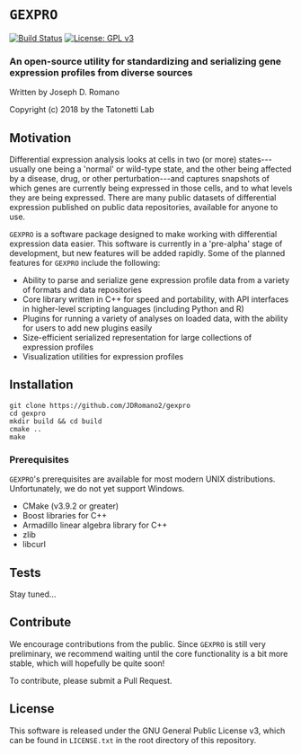 # `GEXPRO`

[![Build Status](https://travis-ci.org/JDRomano2/gexpro.svg?branch=master)](https://travis-ci.org/JDRomano2/gexpro)
[![License: GPL v3](https://img.shields.io/badge/License-GPL%20v3-blue.svg)](https://www.gnu.org/licenses/gpl-3.0)

### An open-source utility for standardizing and serializing gene expression profiles from diverse sources

Written by Joseph D. Romano

Copyright (c) 2018 by the Tatonetti Lab

## Motivation

Differential expression analysis looks at cells in two (or more) states---usually one being a 'normal' or wild-type state, and the other being affected by a disease, drug, or other perturbation---and captures snapshots of which genes are currently being expressed in those cells, and to what levels they are being expressed. There are many public datasets of differential expression published on public data repositories, available for anyone to use.

`GEXPRO` is a software package designed to make working with differential expression data easier. This software is currently in a 'pre-alpha' stage of development, but new features will be added rapidly. Some of the planned features for `GEXPRO` include the following:

- Ability to parse and serialize gene expression profile data from a variety of formats and data repositories
- Core library written in C++ for speed and portability, with API interfaces in higher-level scripting languages (including Python and R)
- Plugins for running a variety of analyses on loaded data, with the ability for users to add new plugins easily
- Size-efficient serialized representation for large collections of expression profiles
- Visualization utilities for expression profiles

## Installation

```
git clone https://github.com/JDRomano2/gexpro
cd gexpro
mkdir build && cd build
cmake ..
make
```

### Prerequisites

`GEXPRO`'s prerequisites are available for most modern UNIX distributions. Unfortunately, we do not yet support Windows.

- CMake (v3.9.2 or greater)
- Boost libraries for C++
- Armadillo linear algebra library for C++
- zlib
- libcurl

## Tests

Stay tuned...

## Contribute

We encourage contributions from the public. Since `GEXPRO` is still very preliminary, we recommend waiting until the core functionality is a bit more stable, which will hopefully be quite soon!

To contribute, please submit a Pull Request.

## License

This software is released under the GNU General Public License v3, which can be found in `LICENSE.txt` in the root directory of this repository.
